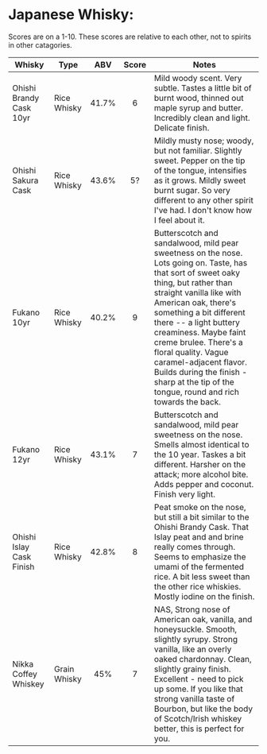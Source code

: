 # Japanese Whisky:

Scores are on a 1-10. These scores are relative to each other, not to spirits in other catagories.

| Whisky                   | Type         | ABV   | Score | Notes                                                                                                                                                                                                                                                                                                                                                                                                                                 |
|--------------------------|--------------|:-----:|:-----:|---------------------------------------------------------------------------------------------------------------------------------------------------------------------------------------------------------------------------------------------------------------------------------------------------------------------------------------------------------------------------------------------------------------------------------------|
| Ohishi Brandy Cask 10yr  | Rice Whisky  | 41.7% | 6     | Mild woody scent. Very subtle. Tastes a little bit of burnt wood, thinned out maple syrup and butter. Incredibly clean and light. Delicate finish.                                                                                                                                                                                                                                                                                    |
| Ohishi Sakura Cask       | Rice Whisky  | 43.6% | 5?    | Mildly musty nose; woody, but not familiar. Slightly sweet. Pepper on the tip of the tongue, intensifies as it grows. Mildly sweet burnt sugar. So very different to any other spirit I've had. I don't know how I feel about it.                                                                                                                                                                                                     |
| Fukano 10yr              | Rice Whisky  | 40.2% | 9     | Butterscotch and sandalwood, mild pear sweetness on the nose. Lots going on. Taste, has that sort of sweet oaky thing, but rather than straight vanilla like with American oak, there's something a bit different there -- a light buttery creaminess. Maybe faint creme brulee. There's a floral quality. Vague caramel-adjacent flavor. Builds during the finish - sharp at the tip of the tongue, round and rich towards the back. |
| Fukano 12yr              | Rice Whisky  | 43.1% | 7     | Butterscotch and sandalwood, mild pear sweetness on the nose. Smells almost identical to the 10 year. Taskes a bit different. Harsher on the attack; more alcohol bite. Adds pepper and coconut. Finish very light.                                                                                                                                                                                                                   |
| Ohishi Islay Cask Finish | Rice Whisky  | 42.8% | 8     | Peat smoke on the nose, but still a bit similar to the Ohishi Brandy Cask. That Islay peat and and brine really comes through. Seems to emphasize the umami of the fermented rice. A bit less sweet than the other rice whiskies. Mostly iodine on the finish.                                                                                                                                                                        |
| Nikka Coffey Whiskey     | Grain Whisky | 45%   | 7     | NAS, Strong nose of American oak, vanilla, and honeysuckle. Smooth, slightly syrupy. Strong vanilla, like an overly oaked chardonnay. Clean, slightly grainy finish. Excellent - need to pick up some. If you like that strong vanilla taste of Bourbon, but like the body of Scotch/Irish whiskey better, this is perfect for you.                                                                                                   |
